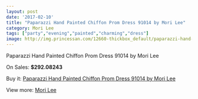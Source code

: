 ```yaml
---
layout: post
date: '2017-02-10'
title: "Paparazzi Hand Painted Chiffon Prom Dress 91014 by Mori Lee"
category: Mori Lee
tags: ["party","evening","painted","charming","dress"]
image: http://img.princessan.com/12660-thickbox_default/paparazzi-hand-painted-chiffon-prom-dress-91014-by-mori-lee.jpg
---
```

Paparazzi Hand Painted Chiffon Prom Dress 91014 by Mori Lee

On Sales: **$292.08243**
<a href="https://www.princessan.com/en/mori-lee/5991-paparazzi-hand-painted-chiffon-prom-dress-91014-by-mori-lee.html"><amp-img layout="responsive" width="600" height="600" src="//img.princessan.com/12660-thickbox_default/paparazzi-hand-painted-chiffon-prom-dress-91014-by-mori-lee.jpg" alt="Paparazzi Hand Painted Chiffon Prom Dress 91014 by Mori Lee 0" /></a>
<a href="https://www.princessan.com/en/mori-lee/5991-paparazzi-hand-painted-chiffon-prom-dress-91014-by-mori-lee.html"><amp-img layout="responsive" width="600" height="600" src="//img.princessan.com/12661-thickbox_default/paparazzi-hand-painted-chiffon-prom-dress-91014-by-mori-lee.jpg" alt="Paparazzi Hand Painted Chiffon Prom Dress 91014 by Mori Lee 1" /></a>

Buy it: [Paparazzi Hand Painted Chiffon Prom Dress 91014 by Mori Lee](https://www.princessan.com/en/mori-lee/5991-paparazzi-hand-painted-chiffon-prom-dress-91014-by-mori-lee.html "Paparazzi Hand Painted Chiffon Prom Dress 91014 by Mori Lee")

View more: [Mori Lee](https://www.princessan.com/en/46-mori-lee "Mori Lee")